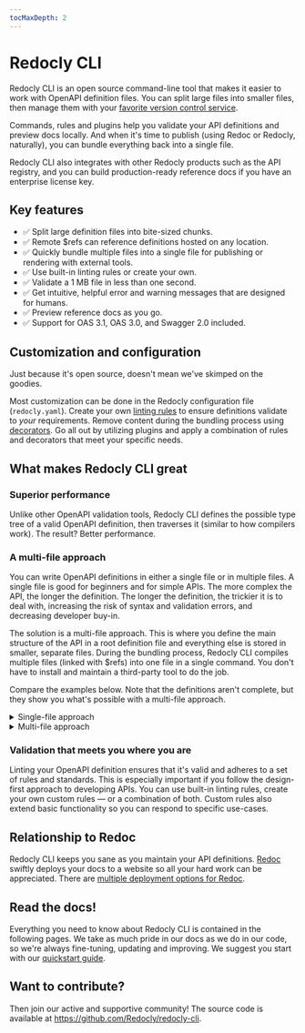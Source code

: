 ```yaml
---
tocMaxDepth: 2
---
```


# Redocly CLI

Redocly CLI is an open source command-line tool that makes it easier to work with OpenAPI definition files. You can split large files into smaller files, then manage them with your [favorite version control service](../workflows/sources/index.md).

Commands, rules and plugins help you validate your API definitions and preview docs locally. And when it's time to publish (using Redoc or Redocly, naturally), you can bundle everything back into a single file.

Redocly CLI also integrates with other Redocly products such as the API registry, and you can build production-ready reference docs if you have an enterprise license key.

## Key features

- ✅ Split large definition files into bite-sized chunks.
- ✅ Remote $refs can reference definitions hosted on any location.
- ✅ Quickly bundle multiple files into a single file for publishing or rendering with external tools.
- ✅ Use built-in linting rules or create your own.
- ✅ Validate a 1 MB file in less than one second.
- ✅ Get intuitive, helpful error and warning messages that are designed for humans.
- ✅ Preview reference docs as you go.
- ✅ Support for OAS 3.1, OAS 3.0, and Swagger 2.0 included.

## Customization and configuration
Just because it's open source, doesn't mean we've skimped on the goodies.

Most customization can be done in the Redocly configuration file (`redocly.yaml`). Create your own [linting rules](./resources/custom-plugins.md) to ensure definitions validate to _your_ requirements. Remove content during the bundling process using [decorators](./decorators.md). Go all out by utilizing plugins and apply a combination of rules and decorators that meet your specific needs.

## What makes Redocly CLI great

### Superior performance
Unlike other OpenAPI validation tools, Redocly CLI defines the possible type tree of a valid OpenAPI definition, then traverses it (similar to how compilers work). The result? Better performance.

### A multi-file approach

You can write OpenAPI definitions in either a single file or in multiple files. A single file is good for beginners and for simple APIs. The more complex the API, the longer the definition. The longer the definition, the trickier it is to deal with, increasing the risk of syntax and validation errors, and decreasing developer buy-in.

The solution is a multi-file approach. This is where you define the main structure of the API in a root definition file and everything else is stored in smaller, separate files. During the bundling process, Redocly CLI compiles multiple files (linked with $refs) into one file in a single command. You don't have to install and maintain a third-party tool to do the job.

Compare the examples below. Note that the definitions aren't complete, but they show you what's possible with a multi-file approach.

<details>
<summary>Single-file approach</summary>

```yaml openapi.yaml
openapi: "3.0.0"
info:
  version: 1.0.0
  title: Swagger Petstore
  description: Multi-file boilerplate for OpenAPI Specification.
  license:
    name: MIT
servers:
  - url: http://petstore.swagger.io/v1
paths:
  /pets:
    get:
      summary: List all pets
      operationId: listPets
      tags:
        - pets
      parameters:
        - name: limit
          in: query
          description: How many items to return at one time (max 100)
          required: false
          schema:
            type: integer
            format: int32
      responses:
        '200':
          description: A paged array of pets
          [...]
          content:
            application/json:
              schema:
                  type: object
                  required:
                    - id
                    - name
                  properties:
                    id:
                      type: integer
                      format: int64
                    name:
                      type: string
                    tag:
                      type: string
  /pets/{petId}:
    get:
      summary: Info for a specific pet
      operationId: showPetById
      parameters:
        - name: petId
          in: path
          required: true
          description: The id of the pet to retrieve
          schema:
            type: string
      responses:
        '200':
          description: Expected response to a valid request
          content:
            application/json:
              schema:
                  type: object
                  required:
                    - id
                    - name
                  properties:
                    id:
                      type: integer
                      format: int64
                    name:
                      type: string
                    tag:
                      type: string
```

</details>

<details>
<summary>Multi-file approach</summary>

```yaml Main openapi.yaml file
openapi: "3.0.0"
info:
  version: 1.0.0
  title: Swagger Petstore
  description: Multi-file boilerplate for OpenAPI Specification.
  license:
    name: MIT
servers:
  - url: http://petstore.swagger.io/v1
paths:
  /pets:
    $ref: "./paths/pets.yaml"
  /pets/{petId}:
    $ref: "./paths/pet.yaml"
components:
  parameters:
    $ref: "./parameters/_index.yaml"
  schemas:
    $ref: "./schemas/_index.yaml"
  responses:
    $ref: "./responses/_index.yaml"
```

```yaml Referenced ./paths/pets.yaml file
get:
  summary: Info for a specific pet
  operationId: showPetById
  tags:
    - pets
  parameters:
    - $ref: "../parameters/path/petId.yaml"
  responses:
    '200':
      description: Expected response to a valid request
      content:
        application/json:
          schema:
            $ref: "../schemas/Pet.yaml"
    default:
      $ref: "../responses/UnexpectedError.yaml"
```

```yaml Referenced ./schemas/Pet.yaml file
type: object
required:
- id
- name
properties:
id:
  type: integer
  format: int64
name:
  type: string
tag:
  type: string
```

</details>

### Validation that meets you where you are

Linting your OpenAPI definition ensures that it's valid and adheres to a set of rules and standards. This is especially important if you follow the design-first approach to developing APIs. You can use built-in linting rules, create your own custom rules — or a combination of both. Custom rules also extend basic functionality so you can respond to specific use-cases.

## Relationship to Redoc
Redocly CLI keeps you sane as you maintain your API definitions. [Redoc](../redoc/quickstart.md) swiftly deploys your docs to a website so all your hard work can be appreciated. There are [multiple deployment options for Redoc](../redoc/deployment/intro.md).

## Read the docs!
Everything you need to know about Redocly CLI is contained in the following pages. We take as much pride in our docs as we do in our code, so we're always fine-tuning, updating and improving. We suggest you start with our [quickstart guide](./quickstart.md).

## Want to contribute?

Then join our active and supportive community! The source code is available at https://github.com/Redocly/redocly-cli.

